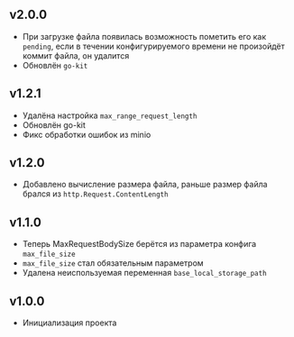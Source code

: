## v2.0.0
* При загрузке файла появилась возможность пометить его как `pending`, если в течении конфигурируемого времени не произойдёт коммит файла, он удалится
* Обновлён `go-kit`
## v1.2.1
* Удалёна настройка `max_range_request_length`
* Обновлён go-kit
* Фикс обработки ошибок из minio
## v1.2.0
* Добавлено вычисление размера файла, раньше размер файла брался из `http.Request.ContentLength`
## v1.1.0
* Теперь MaxRequestBodySize берётся из параметра конфига `max_file_size`
* `max_file_size` стал обязательным параметром
* Удалена неиспользуемая переменная `base_local_storage_path`
## v1.0.0
* Инициализация проекта